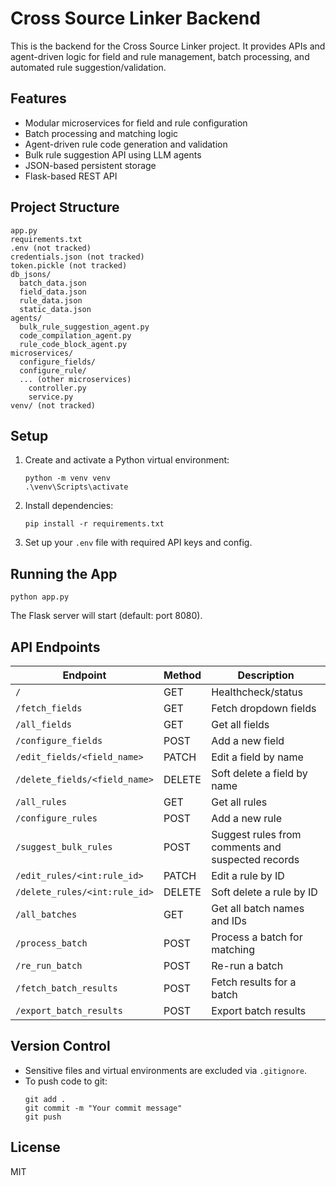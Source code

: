# Cross Source Linker Backend

This is the backend for the Cross Source Linker project. It provides APIs and agent-driven logic for field and rule management, batch processing, and automated rule suggestion/validation.

## Features
- Modular microservices for field and rule configuration
- Batch processing and matching logic
- Agent-driven rule code generation and validation
- Bulk rule suggestion API using LLM agents
- JSON-based persistent storage
- Flask-based REST API

## Project Structure
```
app.py
requirements.txt
.env (not tracked)
credentials.json (not tracked)
token.pickle (not tracked)
db_jsons/
  batch_data.json
  field_data.json
  rule_data.json
  static_data.json
agents/
  bulk_rule_suggestion_agent.py
  code_compilation_agent.py
  rule_code_block_agent.py
microservices/
  configure_fields/
  configure_rule/
  ... (other microservices)
    controller.py
    service.py
venv/ (not tracked)
```

## Setup
1. Create and activate a Python virtual environment:
   ```
   python -m venv venv
   .\venv\Scripts\activate
   ```
2. Install dependencies:
   ```
   pip install -r requirements.txt
   ```
3. Set up your `.env` file with required API keys and config.

## Running the App
```
python app.py
```
The Flask server will start (default: port 8080).


## API Endpoints

| Endpoint                        | Method | Description                                              |
|----------------------------------|--------|----------------------------------------------------------|
| `/`                              | GET    | Healthcheck/status                                       |
| `/fetch_fields`                  | GET    | Fetch dropdown fields                                    |
| `/all_fields`                    | GET    | Get all fields                                           |
| `/configure_fields`              | POST   | Add a new field                                          |
| `/edit_fields/<field_name>`      | PATCH  | Edit a field by name                                     |
| `/delete_fields/<field_name>`    | DELETE | Soft delete a field by name                              |
| `/all_rules`                     | GET    | Get all rules                                            |
| `/configure_rules`               | POST   | Add a new rule                                           |
| `/suggest_bulk_rules`            | POST   | Suggest rules from comments and suspected records         |
| `/edit_rules/<int:rule_id>`      | PATCH  | Edit a rule by ID                                        |
| `/delete_rules/<int:rule_id>`    | DELETE | Soft delete a rule by ID                                 |
| `/all_batches`                   | GET    | Get all batch names and IDs                              |
| `/process_batch`                 | POST   | Process a batch for matching                             |
| `/re_run_batch`                  | POST   | Re-run a batch                                           |
| `/fetch_batch_results`           | POST   | Fetch results for a batch                                |
| `/export_batch_results`          | POST   | Export batch results                                     |


## Version Control
- Sensitive files and virtual environments are excluded via `.gitignore`.
- To push code to git:
  ```
  git add .
  git commit -m "Your commit message"
  git push
  ```

## License
MIT
